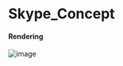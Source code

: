 # Skype_Concept


#### Rendering 

![image](https://github.com/hongjiapeng/Skype_Concept/blob/master/Assets/TIM图片20181222220147.png)   